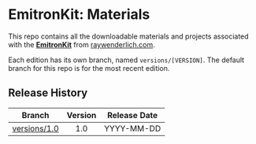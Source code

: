 # EmitronKit: Materials

This repo contains all the downloadable materials and projects associated with the **[EmitronKit](https://www.raywenderlich.com/library)** from [raywenderlich.com](https://www.raywenderlich.com).

Each edition has its own branch, named `versions/[VERSION]`. The default branch for this repo is for the most recent edition.

## Release History

| Branch                                                                                  | Version | Release Date |
| --------------------------------------------------------------------------------------- |:-------:|:------------:|
| [versions/1.0](https://github.com/raywenderlich/video-eki-materials/tree/versions/1.0) | 1.0     | YYYY-MM-DD   |
